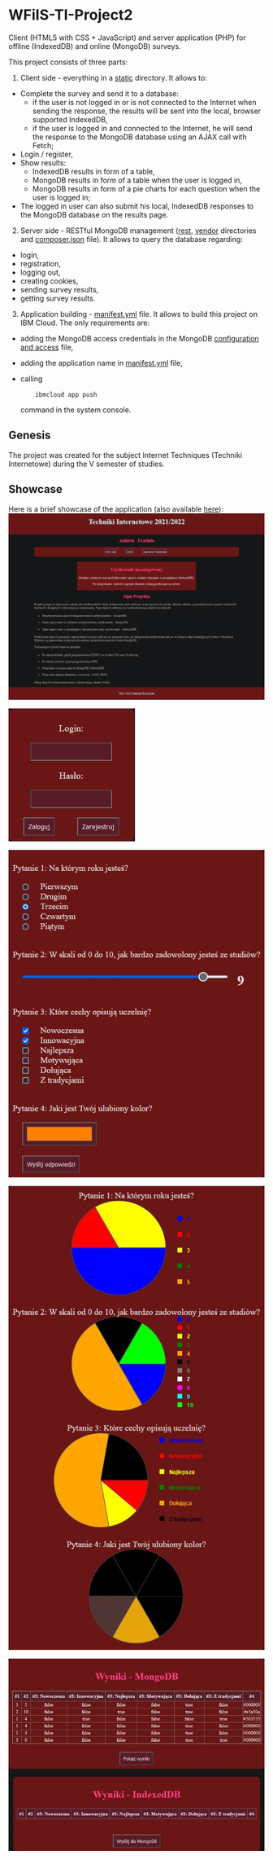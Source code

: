 # WFiIS-TI-Project2
Client (HTML5 with CSS + JavaScript) and server application (PHP) for offline (IndexedDB) and online (MongoDB) surveys.

This project consists of three parts:
1. Client side - everything in a [static](static) directory. It allows to:
- Complete the survey and send it to a database:
    - if the user is not logged in or is not connected to the Internet when sending the response, the results will be sent into the local, browser supported IndexedDB,
    - if the user is logged in and connected to the Internet, he will send the response to the MongoDB database using an AJAX call with Fetch;
- Login / register,
- Show results:
    - IndexedDB results in form of a table,
    - MongoDB results in form of a table when the user is logged in,
    - MongoDB results in form of a pie charts for each question when the user is logged in;
- The logged in user can also submit his local, IndexedDB responses to the MongoDB database on the results page.
2. Server side - RESTful MongoDB management ([rest](rest), [vendor](vendor) directories and [composer.json](composer.json) file). It allows to query the database regarding:
- login,
- registration,
- logging out,
- creating cookies,
- sending survey results,
- getting survey results.
3. Application building - [manifest.yml](manifest.yml) file. It allows to build this project on IBM Cloud. The only requirements are:
- adding the MongoDB access credentials in the MongoDB [configuration and access](rest/mongo.php) file,
- adding the application name in [manifest.yml](manifest.yml) file,
- calling

          ibmcloud app push
    command in the system console.

## Genesis

The project was created for the subject Internet Techniques (Techniki Internetowe) during the V semester of studies.

## Showcase

Here is a brief showcase of the application (also available [here](showcase)):
![Main page](/showcase/main_page.jpg)

![Log in Page](/showcase/login.jpg)

![Survey](/showcase/survey.jpg)

![Results 1](/showcase/results_1.jpg)

![Results 2](/showcase/results_2.jpg)
